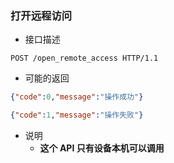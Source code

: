 ### 打开远程访问

- 接口描述

```
POST /open_remote_access HTTP/1.1
```

- 可能的返回

```json
{"code":0,"message":"操作成功"}
```
```json
{"code":1,"message":"操作失败"}
```

- 说明
    - **这个 API 只有设备本机可以调用**
